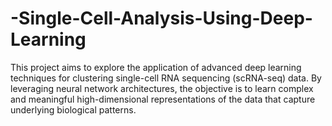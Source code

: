 # -Single-Cell-Analysis-Using-Deep-Learning
 This project aims to explore the application of advanced deep learning techniques for clustering  single-cell RNA sequencing (scRNA-seq) data. By leveraging neural network architectures, the  objective is to learn complex and meaningful high-dimensional representations of the data that  capture underlying biological patterns.
